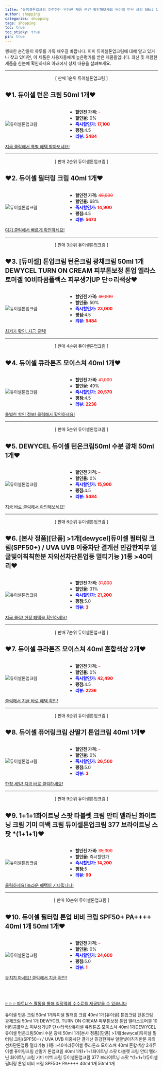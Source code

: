 ```yaml
---
title: "듀이셀톤업크림 추천하는 우아한 제품 한번 확인해보세요 듀이셀 턴온 크림 50ml 1개"
author: shopping
categories: shopping
tags: shopping
toc: true
toc_sticky: true
pin: true
---
```

행복한 순간들이 하루를 가득 채우길 바랍니다. 이미 듀이셀톤업크림에 대해 알고 있거나 찾고 있다면, 이 제품은 사용자들에게 높은평가를 받은 제품들입니다. 최신 및 저렴한 제품을 한눈에 확인하세요 아래에서 상세 내용을 살펴보세요.

---
<p class="toplist" style="margin: 0 auto; display: block; width: fit-content;">[ 판매 1순위 듀이셀톤업크림 ]</p>

<h2><strong>❤️1. 듀이셀 턴온 크림 50ml 1개❤️</strong></h2>

<div style="display: flex; align-items: center;">
    <div style="flex: 0.4;">
        <img src="https://thumbnail9.coupangcdn.com/thumbnails/remote/230x230ex/image/vendor_inventory/2f9e/e392833458ec1eda733099330d953b3be6c3dbde3139f9db4f8f2b2f86e6.jpg" alt="듀이셀톤업크림" style="max-width: 100%;">
    </div>
    <div style="flex: 0.6; margin-left: 10px;">
        <ul>
            <li><strong>할인전 가격:</strong> <del style="color: red;">-</del></li>
            <li><strong>할인율:</strong> 0%</li>
            <li><span style='color:blue'><strong>즉시할인가:</strong></span> <span style='color:red'><strong>17,100</strong></span></li>
            <li><strong>평점:</strong>4.5</li>
            <li><span style='color:blue'><strong>리뷰:</strong></span> <span style='color:red'><strong>5484</strong></span></li>
        </ul>
    </div>
</div>
<div class="center">
    <a href="https://selin100587001.github.io?lptag=AF9450613&subid=githubio&pageKey=6122616910&traceid=V0-153&itemId=21737344383&vendorItemId=90397035221" class="myButton">
        지금 클릭해서 특별 혜택 받아보세요!
    </a>
</div>


---
<p class="toplist" style="margin: 0 auto; display: block; width: fit-content;">[ 판매 2순위 듀이셀톤업크림 ]</p>

<h2><strong>❤️2. 듀이셀 필터링 크림 40ml 1개❤️</strong></h2>

<div style="display: flex; align-items: center;">
    <div style="flex: 0.4;">
        <img src="https://thumbnail7.coupangcdn.com/thumbnails/remote/230x230ex/image/vendor_inventory/6845/3c73dd009c05eb7a76fc2fa6580310f86a687678f7e3176bc919f7910b54.jpg" alt="듀이셀톤업크림" style="max-width: 100%;">
    </div>
    <div style="flex: 0.6; margin-left: 10px;">
        <ul>
            <li><strong>할인전 가격:</strong> <del style="color: red;">48,000</del></li>
            <li><strong>할인율:</strong> 68%</li>
            <li><span style='color:blue'><strong>즉시할인가:</strong></span> <span style='color:red'><strong>14,900</strong></span></li>
            <li><strong>평점:</strong>4.5</li>
            <li><span style='color:blue'><strong>리뷰:</strong></span> <span style='color:red'><strong>5673</strong></span></li>
        </ul>
    </div>
</div>
<div class="center">
    <a href="https://selin100587001.github.io?lptag=AF9450613&subid=githubio&pageKey=1744815292&traceid=V0-153&itemId=22425804722&vendorItemId=89470504213" class="myButton">
        여기 클릭해서 빠르게 확인하세요!
    </a>
</div>


---
<p class="toplist" style="margin: 0 auto; display: block; width: fit-content;">[ 판매 3순위 듀이셀톤업크림 ]</p>

<h2><strong>❤️3. [듀이셀] 톤업크림 턴온크림 광채크림 50ml 1개 DEWYCEL TURN ON CREAM 피부톤보정 톤업 엘라스토머겔 10비타콤플랙스 피부생기UP 단ㅇ리색상❤️</strong></h2>

<div style="display: flex; align-items: center;">
    <div style="flex: 0.4;">
        <img src="https://thumbnail10.coupangcdn.com/thumbnails/remote/230x230ex/image/vendor_inventory/5ae6/e75298f52d886db3213fcf2b55cef002d6e9e357e577e91315ec5d17b3a9.png" alt="듀이셀톤업크림" style="max-width: 100%;">
    </div>
    <div style="flex: 0.6; margin-left: 10px;">
        <ul>
            <li><strong>할인전 가격:</strong> <del style="color: red;">46,000</del></li>
            <li><strong>할인율:</strong> 50%</li>
            <li><span style='color:blue'><strong>즉시할인가:</strong></span> <span style='color:red'><strong>23,000</strong></span></li>
            <li><strong>평점:</strong>4.5</li>
            <li><span style='color:blue'><strong>리뷰:</strong></span> <span style='color:red'><strong>5484</strong></span></li>
        </ul>
    </div>
</div>
<div class="center">
    <a href="https://selin100587001.github.io?lptag=AF9450613&subid=githubio&pageKey=6122616910&traceid=V0-153&itemId=20530473911&vendorItemId=86043469145" class="myButton">
        최저가 확인, 지금 클릭!
    </a>
</div>


---
<p class="toplist" style="margin: 0 auto; display: block; width: fit-content;">[ 판매 4순위 듀이셀톤업크림 ]</p>

<h2><strong>❤️4. 듀이셀 큐라톤즈 모이스쳐 40ml 1개❤️</strong></h2>

<div style="display: flex; align-items: center;">
    <div style="flex: 0.4;">
        <img src="https://thumbnail6.coupangcdn.com/thumbnails/remote/230x230ex/image/vendor_inventory/ccde/845322e22d21c6a5bc1b81151a061ab10979963d8f237704f4a1ef53a671.jpg" alt="듀이셀톤업크림" style="max-width: 100%;">
    </div>
    <div style="flex: 0.6; margin-left: 10px;">
        <ul>
            <li><strong>할인전 가격:</strong> <del style="color: red;">41,000</del></li>
            <li><strong>할인율:</strong> 49%</li>
            <li><span style='color:blue'><strong>즉시할인가:</strong></span> <span style='color:red'><strong>20,570</strong></span></li>
            <li><strong>평점:</strong>4.5</li>
            <li><span style='color:blue'><strong>리뷰:</strong></span> <span style='color:red'><strong>2236</strong></span></li>
        </ul>
    </div>
</div>
<div class="center">
    <a href="https://selin100587001.github.io?lptag=AF9450613&subid=githubio&pageKey=6124239221&traceid=V0-153&itemId=16478498402&vendorItemId=89472148653" class="myButton">
        특별한 할인 정보! 클릭해서 확인하세요!
    </a>
</div>


---
<p class="toplist" style="margin: 0 auto; display: block; width: fit-content;">[ 판매 5순위 듀이셀톤업크림 ]</p>

<h2><strong>❤️5. DEWYCEL 듀이셀 턴온크림50ml 수분 광채 50ml 1개❤️</strong></h2>

<div style="display: flex; align-items: center;">
    <div style="flex: 0.4;">
        <img src="https://thumbnail6.coupangcdn.com/thumbnails/remote/230x230ex/image/vendor_inventory/1fee/f1e82c94a2dfab3b8e7ad271f7763d4a1ee6587a91c0cbc028691eff8dcb.JPG" alt="듀이셀톤업크림" style="max-width: 100%;">
    </div>
    <div style="flex: 0.6; margin-left: 10px;">
        <ul>
            <li><strong>할인전 가격:</strong> <del style="color: red;">-</del></li>
            <li><strong>할인율:</strong> 0%</li>
            <li><span style='color:blue'><strong>즉시할인가:</strong></span> <span style='color:red'><strong>15,900</strong></span></li>
            <li><strong>평점:</strong>4.5</li>
            <li><span style='color:blue'><strong>리뷰:</strong></span> <span style='color:red'><strong>5484</strong></span></li>
        </ul>
    </div>
</div>
<div class="center">
    <a href="https://selin100587001.github.io?lptag=AF9450613&subid=githubio&pageKey=6122616910&traceid=V0-153&itemId=11521652052&vendorItemId=77984405365" class="myButton">
        지금 바로 클릭해서 확인해보세요!
    </a>
</div>


---
<p class="toplist" style="margin: 0 auto; display: block; width: fit-content;">[ 판매 6순위 듀이셀톤업크림 ]</p>

<h2><strong>❤️6. [본사 정품][단품] >1개[dewycel]듀이셀 필터링 크림(SPF50+) / UVA UVB 이중차단 결개선 민감한피부 얼굴빛이칙칙한분 자외선차단톤업등 멀티기능 }1통 >40미리❤️</strong></h2>

<div style="display: flex; align-items: center;">
    <div style="flex: 0.4;">
        <img src="https://thumbnail10.coupangcdn.com/thumbnails/remote/230x230ex/image/vendor_inventory/dd99/c98eb880a09d3065444cb35ea22ae920bd56747a6a21c7f975841d862a33.png" alt="듀이셀톤업크림" style="max-width: 100%;">
    </div>
    <div style="flex: 0.6; margin-left: 10px;">
        <ul>
            <li><strong>할인전 가격:</strong> <del style="color: red;">31,000</del></li>
            <li><strong>할인율:</strong> 31%</li>
            <li><span style='color:blue'><strong>즉시할인가:</strong></span> <span style='color:red'><strong>21,200</strong></span></li>
            <li><strong>평점:</strong>5.0</li>
            <li><span style='color:blue'><strong>리뷰:</strong></span> <span style='color:red'><strong>3</strong></span></li>
        </ul>
    </div>
</div>
<div class="center">
    <a href="https://selin100587001.github.io?lptag=AF9450613&subid=githubio&pageKey=8222744575&traceid=V0-153&itemId=23639533163&vendorItemId=88993431233" class="myButton">
        지금 클릭! 한정 혜택을 확인하세요!
    </a>
</div>


---
<p class="toplist" style="margin: 0 auto; display: block; width: fit-content;">[ 판매 7순위 듀이셀톤업크림 ]</p>

<h2><strong>❤️7. 듀이셀 큐라톤즈 모이스쳐 40ml 혼합색상 2개❤️</strong></h2>

<div style="display: flex; align-items: center;">
    <div style="flex: 0.4;">
        <img src="https://thumbnail8.coupangcdn.com/thumbnails/remote/230x230ex/image/vendor_inventory/7019/e2a81ec9e9c72e6527ce9382e5e8991074a27e21f9f6091566d2fd9cc45f.png" alt="듀이셀톤업크림" style="max-width: 100%;">
    </div>
    <div style="flex: 0.6; margin-left: 10px;">
        <ul>
            <li><strong>할인전 가격:</strong> <del style="color: red;">-</del></li>
            <li><strong>할인율:</strong> 0%</li>
            <li><span style='color:blue'><strong>즉시할인가:</strong></span> <span style='color:red'><strong>42,490</strong></span></li>
            <li><strong>평점:</strong>4.5</li>
            <li><span style='color:blue'><strong>리뷰:</strong></span> <span style='color:red'><strong>2236</strong></span></li>
        </ul>
    </div>
</div>
<div class="center">
    <a href="https://selin100587001.github.io?lptag=AF9450613&subid=githubio&pageKey=6124239221&traceid=V0-153&itemId=19168935473&vendorItemId=87948154223" class="myButton">
        클릭해서 지금 바로 혜택 확인!
    </a>
</div>


---
<p class="toplist" style="margin: 0 auto; display: block; width: fit-content;">[ 판매 8순위 듀이셀톤업크림 ]</p>

<h2><strong>❤️8. 듀이셀 퓨어링크림 산딸기 톤업크림 40ml 1개❤️</strong></h2>

<div style="display: flex; align-items: center;">
    <div style="flex: 0.4;">
        <img src="https://thumbnail6.coupangcdn.com/thumbnails/remote/230x230ex/image/vendor_inventory/9346/b7c44bd7df6c5774d4bd0800ef034772c1952164afb4cce54ce0c3b99865.jpg" alt="듀이셀톤업크림" style="max-width: 100%;">
    </div>
    <div style="flex: 0.6; margin-left: 10px;">
        <ul>
            <li><strong>할인전 가격:</strong> <del style="color: red;">-</del></li>
            <li><strong>할인율:</strong> 0%</li>
            <li><span style='color:blue'><strong>즉시할인가:</strong></span> <span style='color:red'><strong>26,500</strong></span></li>
            <li><strong>평점:</strong>5.0</li>
            <li><span style='color:blue'><strong>리뷰:</strong></span> <span style='color:red'><strong>3</strong></span></li>
        </ul>
    </div>
</div>
<div class="center">
    <a href="https://selin100587001.github.io?lptag=AF9450613&subid=githubio&pageKey=5911462160&traceid=V0-153&itemId=22421864080&vendorItemId=89466605858" class="myButton">
        한정 세일! 지금 바로 클릭하세요!
    </a>
</div>


---
<p class="toplist" style="margin: 0 auto; display: block; width: fit-content;">[ 판매 9순위 듀이셀톤업크림 ]</p>

<h2><strong>❤️9. 1+1+1화이트닝 스팟 타블렛 크림 안티 멜라닌 화이트닝 크림 기미 미백 크림 듀이셀톤업크림 377 브라이트닝 스팟 *(1+1+1)❤️</strong></h2>

<div style="display: flex; align-items: center;">
    <div style="flex: 0.4;">
        <img src="https://thumbnail7.coupangcdn.com/thumbnails/remote/230x230ex/image/vendor_inventory/1f67/b8bbd61949f5d86136ce6392cae9cd2131f95d94f97535d6e213c35eed0f.png" alt="듀이셀톤업크림" style="max-width: 100%;">
    </div>
    <div style="flex: 0.6; margin-left: 10px;">
        <ul>
            <li><strong>할인전 가격:</strong> <del style="color: red;">35,300</del></li>
            <li><strong>할인율:</strong> 즉시할인가</li>
            <li><span style='color:blue'><strong>즉시할인가:</strong></span> <span style='color:red'><strong>14,200</strong></span></li>
            <li><strong>평점:</strong>5</li>
            <li><span style='color:blue'><strong>리뷰:</strong></span> <span style='color:red'><strong>99</strong></span></li>
        </ul>
    </div>
</div>
<div class="center">
    <a href="https://selin100587001.github.io?lptag=AF9450613&subid=githubio&pageKey=8250449001&traceid=V0-153&itemId=23751626202&vendorItemId=90776121510" class="myButton">
        클릭하세요! 놀라운 혜택이 기다립니다!
    </a>
</div>


---
<p class="toplist" style="margin: 0 auto; display: block; width: fit-content;">[ 판매 10순위 듀이셀톤업크림 ]</p>

<h2><strong>❤️10. 듀이셀 필터링 톤업 비비 크림 SPF50+ PA++++ 40ml 1개 50ml 1개❤️</strong></h2>

<div style="display: flex; align-items: center;">
    <div style="flex: 0.4;">
        <img src="https://thumbnail7.coupangcdn.com/thumbnails/remote/230x230ex/image/vendor_inventory/391f/7bb66b7ef836eb6fdd5e8ebd5978c0c50863eb66e67c3e3458111fc7188e.png" alt="듀이셀톤업크림" style="max-width: 100%;">
    </div>
    <div style="flex: 0.6; margin-left: 10px;">
        <ul>
            <li><strong>할인전 가격:</strong> <del style="color: red;">-</del></li>
            <li><strong>할인율:</strong> 0%</li>
            <li><span style='color:blue'><strong>즉시할인가:</strong></span> <span style='color:red'><strong>24,600</strong></span></li>
            <li><strong>평점:</strong>5.0</li>
            <li><span style='color:blue'><strong>리뷰:</strong></span> <span style='color:red'><strong>1</strong></span></li>
        </ul>
    </div>
</div>
<div class="center">
    <a href="https://selin100587001.github.io?lptag=AF9450613&subid=githubio&pageKey=8216583111&traceid=V0-153&itemId=23601714753&vendorItemId=90627457620" class="myButton">
        놓치지 마세요! 클릭해서 지금 확인!
    </a>
</div>

<br><br><br>[💦 💦 💦 파트너스 활동을 통해 일정액의 수수료를 제공받을 수 있습니다](https://link.coupang.com/a/bcpT2c)<br><br>듀이셀 턴온 크림 50ml 1개듀이셀 필터링 크림 40ml 1개[듀이셀] 톤업크림 턴온크림 광채크림 50ml 1개 DEWYCEL TURN ON CREAM 피부톤보정 톤업 엘라스토머겔 10비타콤플랙스 피부생기UP 단ㅇ리색상듀이셀 큐라톤즈 모이스쳐 40ml 1개DEWYCEL 듀이셀 턴온크림50ml 수분 광채 50ml 1개[본사 정품][단품] >1개[dewycel]듀이셀 필터링 크림(SPF50+) / UVA UVB 이중차단 결개선 민감한피부 얼굴빛이칙칙한분 자외선차단톤업등 멀티기능 }1통 >40미리듀이셀 큐라톤즈 모이스쳐 40ml 혼합색상 2개듀이셀 퓨어링크림 산딸기 톤업크림 40ml 1개1+1+1화이트닝 스팟 타블렛 크림 안티 멜라닌 화이트닝 크림 기미 미백 크림 듀이셀톤업크림 377 브라이트닝 스팟 *(1+1+1)듀이셀 필터링 톤업 비비 크림 SPF50+ PA++++ 40ml 1개 50ml 1개
